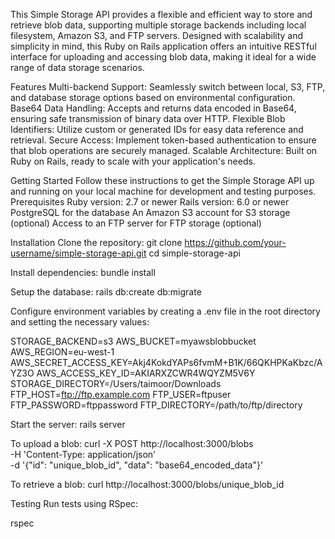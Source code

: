 This Simple Storage API provides a flexible and efficient way to store and retrieve blob data, supporting multiple storage backends including local filesystem, Amazon S3, and FTP servers. Designed with scalability and simplicity in mind, this Ruby on Rails application offers an intuitive RESTful interface for uploading and accessing blob data, making it ideal for a wide range of data storage scenarios.

Features
Multi-backend Support: Seamlessly switch between local, S3, FTP, and database storage options based on environmental configuration.
Base64 Data Handling: Accepts and returns data encoded in Base64, ensuring safe transmission of binary data over HTTP.
Flexible Blob Identifiers: Utilize custom or generated IDs for easy data reference and retrieval.
Secure Access: Implement token-based authentication to ensure that blob operations are securely managed.
Scalable Architecture: Built on Ruby on Rails, ready to scale with your application's needs.


Getting Started
Follow these instructions to get the Simple Storage API up and running on your local machine for development and testing purposes.
Prerequisites
Ruby version: 2.7 or newer
Rails version: 6.0 or newer
PostgreSQL for the database
An Amazon S3 account for S3 storage (optional)
Access to an FTP server for FTP storage (optional)


Installation
Clone the repository: git clone https://github.com/your-username/simple-storage-api.git
cd simple-storage-api

Install dependencies:
bundle install

Setup the database:
rails db:create db:migrate

Configure environment variables by creating a .env file in the root directory and setting the necessary values:

STORAGE_BACKEND=s3
AWS_BUCKET=myawsblobbucket
AWS_REGION=eu-west-1
AWS_SECRET_ACCESS_KEY=Akj4KokdYAPs6fvmM+B1K\/66QKHPKaKbzc\/AYZ3O
AWS_ACCESS_KEY_ID=AKIARXZCWR4WQYZM5V6Y
STORAGE_DIRECTORY=/Users/taimoor/Downloads
FTP_HOST=ftp://ftp.example.com
FTP_USER=ftpuser
FTP_PASSWORD=ftppassword
FTP_DIRECTORY=/path/to/ftp/directory


Start the server:
rails server

To upload a blob:
curl -X POST http://localhost:3000/blobs \
  -H 'Content-Type: application/json' \
  -d '{"id": "unique_blob_id", "data": "base64_encoded_data"}'


To retrieve a blob:
curl http://localhost:3000/blobs/unique_blob_id


Testing
Run tests using RSpec:

rspec